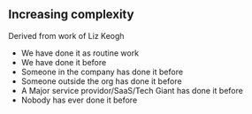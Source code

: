 ## Increasing complexity
Derived from work of Liz Keogh

  * We have done it as routine work
  * We have done it before
  * Someone in the company has done it before
  * Someone outside the org has done it before
  * A Major service providor/SaaS/Tech Giant has done it before
  * Nobody has ever done it before

<!--- vim: set expandtab tabstop=2 shiftwidth=2 softtabstop=2: -->

